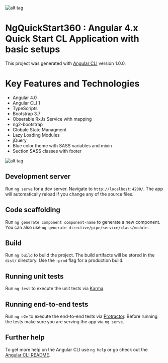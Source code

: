 ![alt tag](https://yt3.ggpht.com/-NXR_RPbtSBU/AAAAAAAAAAI/AAAAAAAAAAA/qsMT6VMwojU/s88-c-k-no/photo.jpg) 


# NgQuickStart360 : Angular 4.x Quick Start CL Application with basic setups

This project was generated with [Angular CLI](https://github.com/angular/angular-cli) version 1.0.0.

 # Key Features and Technologies

- Angular 4.0
- Angular CLI 1
- TypeScripts
- Bootstrap 3.7
- Obserable RxJs Service with mapping
- ng2-bootstrap
- Globale State Managment
- Lazy Loading Modules
- jQuery
- Blue color theme with SASS variables and mixin
- Section SASS classes with footer

![alt tag](https://github.com/SirajGadhia/ngQuickStart360/blob/master/QuickStart.PNG)


## Development server

Run `ng serve` for a dev server. Navigate to `http://localhost:4200/`. The app will automatically reload if you change any of the source files.

## Code scaffolding

Run `ng generate component component-name` to generate a new component. You can also use `ng generate directive/pipe/service/class/module`.

## Build

Run `ng build` to build the project. The build artifacts will be stored in the `dist/` directory. Use the `-prod` flag for a production build.

## Running unit tests

Run `ng test` to execute the unit tests via [Karma](https://karma-runner.github.io).

## Running end-to-end tests

Run `ng e2e` to execute the end-to-end tests via [Protractor](http://www.protractortest.org/).
Before running the tests make sure you are serving the app via `ng serve`.

## Further help

To get more help on the Angular CLI use `ng help` or go check out the [Angular CLI README](https://github.com/angular/angular-cli/blob/master/README.md).
